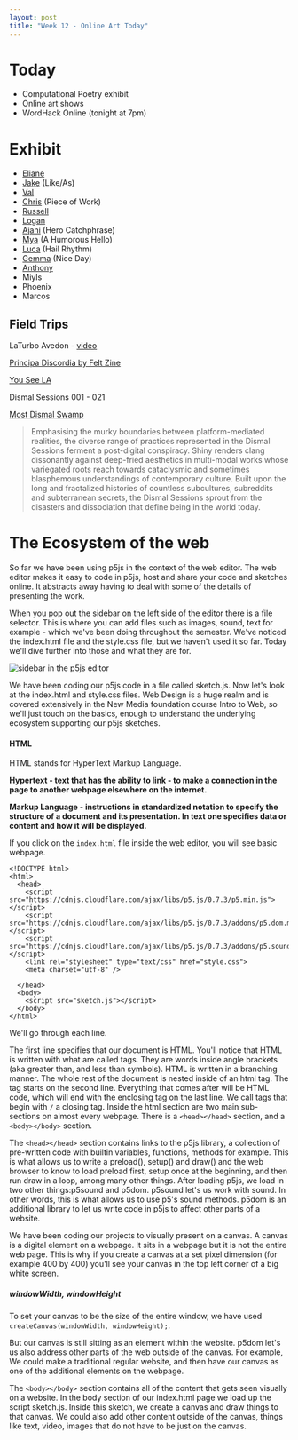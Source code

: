 ```yaml
---
layout: post
title: "Week 12 - Online Art Today"
---
```


# Today

- Computational Poetry exhibit
- Online art shows
- WordHack Online (tonight at 7pm) 

# Exhibit


- [Eliane](https://editor.p5js.org/eliane.sesti/present/n9U52NksO)
- [Jake](https://editor.p5js.org/jakefriscoe22/present/vwYMJ0Fq-) (Like/As)
- [Val](https://editor.p5js.org/welsonval/present/4Tkx4pb-Z)
- [Chris](https://editor.p5js.org/Chris_R/present/GW9MoeT9L) (Piece of Work)
- [Russell](https://editor.p5js.org/rrenaldo/present/J6eiDfaYH)
- [Logan](https://editor.p5js.org/LoganMooney/present/Q8AJ2hpqp)
- [Ajani](https://editor.p5js.org/ajaniholland/present/yWzIbE5lM) (Hero Catchphrase)
- [Mya](https://editor.p5js.org/mya.forbes/present/ieFLFvGm_) (A Humorous Hello)
- [Luca](https://editor.p5js.org/luca.esposito/present/i0wgjJd8s) (Hail Rhythm)
- [Gemma](https://editor.p5js.org/gemmonade/present/ITHCzWUao) (Nice Day)
- [Anthony](https://editor.p5js.org/schoolwork2863/present/yyPed-wsj)
- Miyls
- Phoenix
- Marcos

## Field Trips

LaTurbo Avedon - [video](https://www.youtube.com/watch?v=WtllNECOiNE)

[Principa Discordia by Felt Zine](https://newart.city/show/principia-discordia-by-felt-zine)

[You See LA](https://arts.ucla.edu/single/you-see-la-november-2020/)

Dismal Sessions 001 - 021

[Most Dismal Swamp](https://newart.city/show/dismal-sessions)

> Emphasising the murky boundaries between platform-mediated realities, the diverse range of practices represented in the Dismal Sessions ferment a post-digital conspiracy. Shiny renders clang dissonantly against deep-fried aesthetics in multi-modal works whose variegated roots reach towards cataclysmic and sometimes blasphemous understandings of contemporary culture. Built upon the long and fractalized histories of countless subcultures, subreddits and subterranean secrets, the Dismal Sessions sprout from the disasters and dissociation that define being in the world today.



# The Ecosystem of the web

So far we have been using p5js in the context of the web editor. The web editor makes it easy to code in p5js, host and share your code and sketches online. It abstracts away having to deal with some of the details of presenting the work.

When you pop out the sidebar on the left side of the editor there is a file selector. This is where you can add files such as images, sound, text for example - which we've been doing throughout the semester. We've noticed the index.html file and the style.css file, but we haven't used it so far. Today we'll dive further into those and what they are for.

![sidebar in the p5js editor](sidebar.png)

We have been coding our p5js code in a file called sketch.js. Now let's look at the index.html and style.css files. Web Design is a huge realm and is covered extensively in the New Media foundation course Intro to Web, so we'll just touch on the basics, enough to understand the underlying ecosystem supporting our p5js sketches.

#### HTML

HTML stands for HyperText Markup Language. 

**Hypertext - text that has the ability to link - to make a connection in the page to another webpage elsewhere on the internet.**

**Markup Language - instructions in standardized notation to specify the structure of a document and its presentation. In text one specifies data or content and how it will be displayed.**

If you click on the ```index.html``` file inside the web editor, you will see basic webpage.

```
<!DOCTYPE html>
<html>
  <head>
    <script src="https://cdnjs.cloudflare.com/ajax/libs/p5.js/0.7.3/p5.min.js"></script>
    <script src="https://cdnjs.cloudflare.com/ajax/libs/p5.js/0.7.3/addons/p5.dom.min.js"></script>
    <script src="https://cdnjs.cloudflare.com/ajax/libs/p5.js/0.7.3/addons/p5.sound.min.js"></script>
    <link rel="stylesheet" type="text/css" href="style.css">
    <meta charset="utf-8" />

  </head>
  <body>
    <script src="sketch.js"></script>
  </body>
</html>
```

We'll go through each line.

The first line specifies that our document is HTML. You'll notice that HTML is written with what are called tags. They are words inside angle brackets (aka greater than, and less than symbols). HTML is written in a branching manner. The whole rest of the document is nested inside of an html tag. The <html> tag starts on the second line. Everything that comes after will be HTML code, which will end with the enclosing </html> tag on the last line. We call tags that begin with ```/``` a closing tag. Inside the html section are two main sub-sections on almost every webpage. There is a ```<head></head>``` section, and a ```<body></body>``` section. 

The ```<head></head>``` section contains links to the p5js library, a collection of pre-written code with builtin variables, functions, methods for example. This is what allows us to write a preload(), setup() and draw() and the web browser to know to load preload first, setup once at the beginning, and then run draw in a loop, among many other things.
After loading p5js, we load in two other things:p5sound and p5dom. p5sound let's us work with sound. In other words, this is what allows us to use p5's sound methods. p5dom is an additional library to let us write code in p5js to affect other parts of a website. 

We have been coding our projects to visually present on a canvas. A canvas is a digital element on a webpage. It sits in a webpage but it is not the entire web page. This is why if you create a canvas at a set pixel dimension (for example 400 by 400) you'll see your canvas in the top left corner of a big white screen. 

##### windowWidth, windowHeight
To set your canvas to be the size of the entire window, we have used ```createCanvas(windowWidth, windowHeight);```. 

But our canvas is still sitting as an element within the website. p5dom let's us also address other parts of the web outside of the canvas. For example, We could make a traditional regular website, and then have our canvas as one of the additional elements on the webpage. 

The ```<body></body>``` section contains all of the content that gets seen visually on a website. In the body section of our index.html page we load up the script sketch.js. Inside this sketch, we create a canvas and draw things to that canvas. We could also add other content outside of the canvas, things like text, video, images that do not have to be just on the canvas. 



